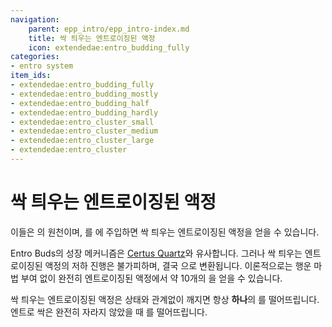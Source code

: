 ```yaml
---
navigation:
    parent: epp_intro/epp_intro-index.md
    title: 싹 틔우는 엔트로이징된 액정
    icon: extendedae:entro_budding_fully
categories:
- entro system
item_ids:
- extendedae:entro_budding_fully
- extendedae:entro_budding_mostly
- extendedae:entro_budding_half
- extendedae:entro_budding_hardly
- extendedae:entro_cluster_small
- extendedae:entro_cluster_medium
- extendedae:entro_cluster_large
- extendedae:entro_cluster
---
```


# 싹 틔우는 엔트로이징된 액정

<GameScene zoom="4" background="transparent">
  <ImportStructure src="../structure/budding_entro.snbt"></ImportStructure>
  <IsometricCamera yaw="195" pitch="30"></IsometricCamera>
</GameScene>

이들은 <ItemLink id="extendedae:entro_crystal" />의 원천이며, <ItemLink id="extendedae:entro_seed" />를 <ItemLink id="ae2:fluix_block" />에 주입하면 싹 틔우는 엔트로이징된 액정을 얻을 수 있습니다.

Entro Buds의 성장 메커니즘은 [Certus Quartz](ae2:items-blocks-machines/budding_certus.md)와 유사합니다. 그러나 싹 틔우는 엔트로이징된 액정의
저하 진행은 불가피하며, 결국 <ItemLink id="ae2:quartz_block" />으로 변환됩니다.
이론적으로는 행운 마법 부여 없이 완전히 엔트로이징된 액정에서 약 10개의 <ItemLink id="extendedae:entro_crystal" />을 얻을 수 있습니다.

싹 틔우는 엔트로이징된 액정은 상태와 관계없이 깨지면 항상 **하나**의 <ItemLink id="extendedae:entro_dust" />를 떨어뜨립니다.
엔트로 싹은 완전히 자라지 않았을 때 <ItemLink id="extendedae:entro_shard" />를 떨어뜨립니다.